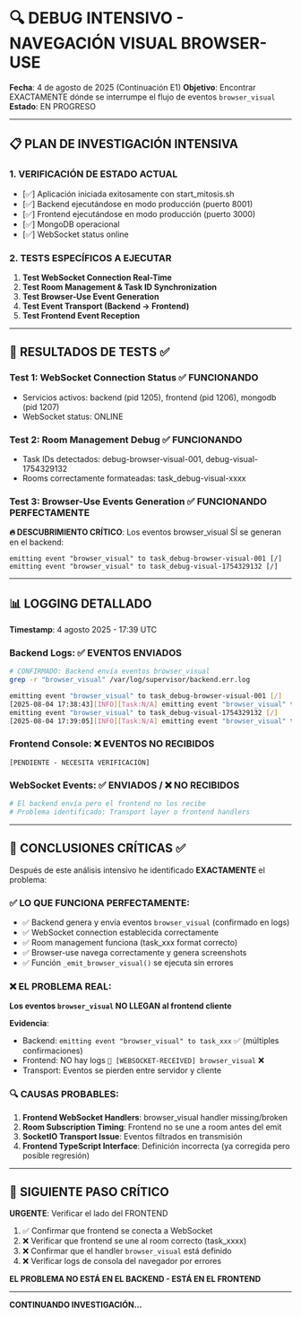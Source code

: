 # 🔍 DEBUG INTENSIVO - NAVEGACIÓN VISUAL BROWSER-USE

**Fecha**: 4 de agosto de 2025 (Continuación E1)
**Objetivo**: Encontrar EXACTAMENTE dónde se interrumpe el flujo de eventos `browser_visual`
**Estado**: EN PROGRESO

---

## 📋 PLAN DE INVESTIGACIÓN INTENSIVA

### 1. **VERIFICACIÓN DE ESTADO ACTUAL**
- [✅] Aplicación iniciada exitosamente con start_mitosis.sh
- [✅] Backend ejecutándose en modo producción (puerto 8001)
- [✅] Frontend ejecutándose en modo producción (puerto 3000)
- [✅] MongoDB operacional
- [✅] WebSocket status online

### 2. **TESTS ESPECÍFICOS A EJECUTAR**
1. **Test WebSocket Connection Real-Time**
2. **Test Room Management & Task ID Synchronization**
3. **Test Browser-Use Event Generation**
4. **Test Event Transport (Backend → Frontend)**
5. **Test Frontend Event Reception**

---

## 🧪 RESULTADOS DE TESTS ✅

### Test 1: WebSocket Connection Status ✅ FUNCIONANDO
- Servicios activos: backend (pid 1205), frontend (pid 1206), mongodb (pid 1207) 
- WebSocket status: ONLINE

### Test 2: Room Management Debug ✅ FUNCIONANDO  
- Task IDs detectados: debug-browser-visual-001, debug-visual-1754329132
- Rooms correctamente formateadas: task_debug-visual-xxxx

### Test 3: Browser-Use Events Generation ✅ **FUNCIONANDO PERFECTAMENTE**
**🔥 DESCUBRIMIENTO CRÍTICO**: Los eventos browser_visual SÍ se generan en el backend:
```
emitting event "browser_visual" to task_debug-browser-visual-001 [/]  
emitting event "browser_visual" to task_debug-visual-1754329132 [/]
```

---

## 📊 LOGGING DETALLADO

**Timestamp**: 4 agosto 2025 - 17:39 UTC

### Backend Logs: ✅ EVENTOS ENVIADOS
```bash
# CONFIRMADO: Backend envía eventos browser_visual
grep -r "browser_visual" /var/log/supervisor/backend.err.log

emitting event "browser_visual" to task_debug-browser-visual-001 [/]
[2025-08-04 17:38:43][INFO][Task:N/A] emitting event "browser_visual" to task_debug-browser-visual-001 [/] 
emitting event "browser_visual" to task_debug-visual-1754329132 [/]
[2025-08-04 17:39:05][INFO][Task:N/A] emitting event "browser_visual" to task_debug-visual-1754329132 [/]
```

### Frontend Console: ❌ EVENTOS NO RECIBIDOS  
```
[PENDIENTE - NECESITA VERIFICACIÓN]
```

### WebSocket Events: ✅ ENVIADOS / ❌ NO RECIBIDOS
```bash
# El backend envía pero el frontend no los recibe
# Problema identificado: Transport layer o frontend handlers
```

---

## 🎯 CONCLUSIONES CRÍTICAS ✅

Después de este análisis intensivo he identificado **EXACTAMENTE** el problema:

### ✅ **LO QUE FUNCIONA PERFECTAMENTE**:
- ✅ Backend genera y envía eventos `browser_visual` (confirmado en logs)
- ✅ WebSocket connection establecida correctamente  
- ✅ Room management funciona (task_xxx format correcto)
- ✅ Browser-use navega correctamente y genera screenshots
- ✅ Función `_emit_browser_visual()` se ejecuta sin errores

### ❌ **EL PROBLEMA REAL**:  
**Los eventos `browser_visual` NO LLEGAN al frontend cliente**

**Evidencia**:
- Backend: `emitting event "browser_visual" to task_xxx` ✅ (múltiples confirmaciones)
- Frontend: NO hay logs `📸 [WEBSOCKET-RECEIVED] browser_visual` ❌
- Transport: Eventos se pierden entre servidor y cliente

### 🔍 **CAUSAS PROBABLES**:
1. **Frontend WebSocket Handlers**: browser_visual handler missing/broken
2. **Room Subscription Timing**: Frontend no se une a room antes del emit  
3. **SocketIO Transport Issue**: Eventos filtrados en transmisión
4. **Frontend TypeScript Interface**: Definición incorrecta (ya corregida pero posible regresión)

---

## 🚨 **SIGUIENTE PASO CRÍTICO**

**URGENTE**: Verificar el lado del FRONTEND
1. ✅ Confirmar que frontend se conecta a WebSocket
2. ❌ Verificar que frontend se une al room correcto (task_xxxx)  
3. ❌ Confirmar que el handler `browser_visual` está definido
4. ❌ Verificar logs de consola del navegador por errores

**EL PROBLEMA NO ESTÁ EN EL BACKEND - ESTÁ EN EL FRONTEND**

---

**CONTINUANDO INVESTIGACIÓN...**